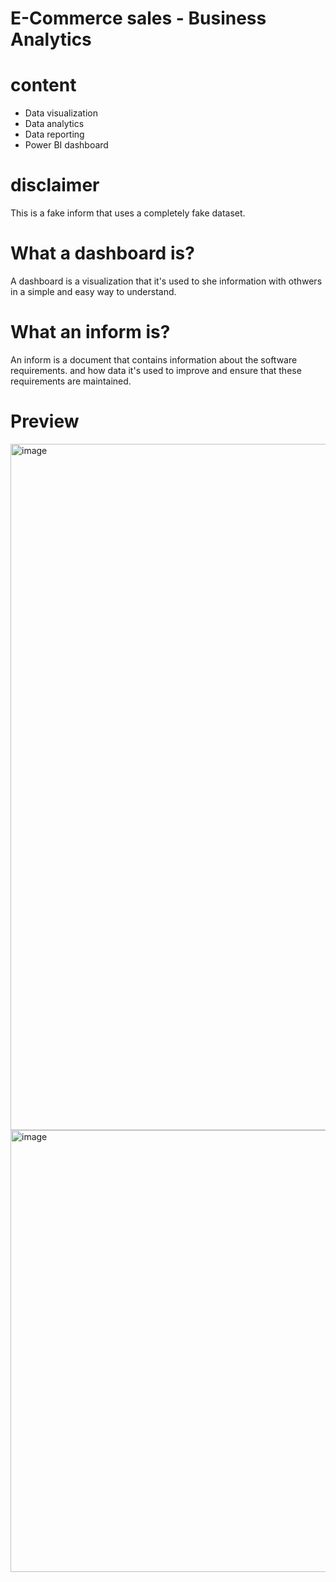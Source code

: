 # E-Commerce sales - Business Analytics

# content 
- Data visualization
- Data analytics
- Data reporting
- Power BI dashboard

# disclaimer
This is a fake inform that uses a completely fake dataset.

# What a dashboard is? 
A dashboard is a visualization that it's used to she information with othwers in a simple and easy way to understand. 

# What an inform is? 
An inform is a document that contains information about the software requirements. and how data it's used to improve and ensure that these requirements are maintained. 

# Preview 


<img width="1185" height="1098" alt="image" src="https://github.com/user-attachments/assets/6565bf76-dc5e-46e4-b1ec-6e9249369a74" />
<img width="1256" height="707" alt="image" src="https://github.com/user-attachments/assets/88799625-fde6-4426-b0ff-9e3252032a3e" />

